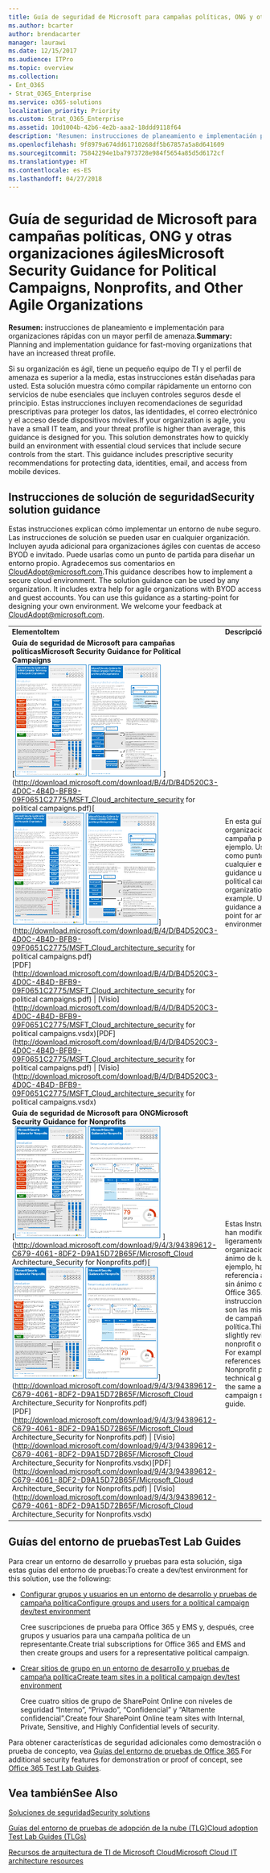 ```yaml
---
title: Guía de seguridad de Microsoft para campañas políticas, ONG y otras organizaciones ágiles
ms.author: bcarter
author: brendacarter
manager: laurawi
ms.date: 12/15/2017
ms.audience: ITPro
ms.topic: overview
ms.collection:
- Ent_O365
- Strat_O365_Enterprise
ms.service: o365-solutions
localization_priority: Priority
ms.custom: Strat_O365_Enterprise
ms.assetid: 10d1004b-42b6-4e2b-aaa2-18ddd9118f64
description: 'Resumen: instrucciones de planeamiento e implementación para organizaciones rápidas con un mayor perfil de amenaza.'
ms.openlocfilehash: 9f8979a674dd61710268df5b67857a5a8d641609
ms.sourcegitcommit: 75842294e1ba7973728e984f5654a85d5d6172cf
ms.translationtype: HT
ms.contentlocale: es-ES
ms.lasthandoff: 04/27/2018
---
```

# <a name="microsoft-security-guidance-for-political-campaigns-nonprofits-and-other-agile-organizations"></a><span data-ttu-id="87a02-103">Guía de seguridad de Microsoft para campañas políticas, ONG y otras organizaciones ágiles</span><span class="sxs-lookup"><span data-stu-id="87a02-103">Microsoft Security Guidance for Political Campaigns, Nonprofits, and Other Agile Organizations</span></span>

 <span data-ttu-id="87a02-104">**Resumen:** instrucciones de planeamiento e implementación para organizaciones rápidas con un mayor perfil de amenaza.</span><span class="sxs-lookup"><span data-stu-id="87a02-104">**Summary:** Planning and implementation guidance for fast-moving organizations that have an increased threat profile.</span></span>
  
<span data-ttu-id="87a02-p101">Si su organización es ágil, tiene un pequeño equipo de TI y el perfil de amenaza es superior a la media, estas instrucciones están diseñadas para usted. Esta solución muestra cómo compilar rápidamente un entorno con servicios de nube esenciales que incluyen controles seguros desde el principio. Estas instrucciones incluyen recomendaciones de seguridad prescriptivas para proteger los datos, las identidades, el correo electrónico y el acceso desde dispositivos móviles.</span><span class="sxs-lookup"><span data-stu-id="87a02-p101">If your organization is agile, you have a small IT team, and your threat profile is higher than average, this guidance is designed for you. This solution demonstrates how to quickly build an environment with essential cloud services that include secure controls from the start. This guidance includes prescriptive security recommendations for protecting data, identities, email, and access from mobile devices.</span></span>
  
## <a name="security-solution-guidance"></a><span data-ttu-id="87a02-108">Instrucciones de solución de seguridad</span><span class="sxs-lookup"><span data-stu-id="87a02-108">Security solution guidance</span></span>

<span data-ttu-id="87a02-p102">Estas instrucciones explican cómo implementar un entorno de nube seguro. Las instrucciones de solución se pueden usar en cualquier organización. Incluyen ayuda adicional para organizaciones ágiles con cuentas de acceso BYOD e invitado. Puede usarlas como un punto de partida para diseñar un entorno propio. Agradecemos sus comentarios en [CloudAdopt@microsoft.com](mailto:CloudAdopt@microsoft.com).</span><span class="sxs-lookup"><span data-stu-id="87a02-p102">This guidance describes how to implement a secure cloud environment. The solution guidance can be used by any organization. It includes extra help for agile organizations with BYOD access and guest accounts. You can use this guidance as a starting-point for designing your own environment. We welcome your feedback at [CloudAdopt@microsoft.com](mailto:CloudAdopt@microsoft.com).</span></span> 
  
|||
|:-----|:-----|
|<span data-ttu-id="87a02-114">**Elemento**</span><span class="sxs-lookup"><span data-stu-id="87a02-114">**Item**</span></span> <br/> |<span data-ttu-id="87a02-115">**Descripción**</span><span class="sxs-lookup"><span data-stu-id="87a02-115">**Description**</span></span> <br/> |
|<span data-ttu-id="87a02-116">**Guía de seguridad de Microsoft para campañas políticas**</span><span class="sxs-lookup"><span data-stu-id="87a02-116">**Microsoft Security Guidance for Political Campaigns**</span></span> <br/> <span data-ttu-id="87a02-117">[![Miniatura de conjunto de minipósteres.](images/d370ce28-ca40-4930-9a2c-907312aa06c8.png)          ](http://download.microsoft.com/download/B/4/D/B4D520C3-4D0C-4B4D-BFB9-09F0651C2775/MSFT_Cloud_architecture_security for political campaigns.pdf)</span><span class="sxs-lookup"><span data-stu-id="87a02-117">[![Thumb nail for mini poster set.](images/d370ce28-ca40-4930-9a2c-907312aa06c8.png)](http://download.microsoft.com/download/B/4/D/B4D520C3-4D0C-4B4D-BFB9-09F0651C2775/MSFT_Cloud_architecture_security for political campaigns.pdf)</span></span> <br/> <span data-ttu-id="87a02-118">[PDF](http://download.microsoft.com/download/B/4/D/B4D520C3-4D0C-4B4D-BFB9-09F0651C2775/MSFT_Cloud_architecture_security for political campaigns.pdf)  \| [Visio](http://download.microsoft.com/download/B/4/D/B4D520C3-4D0C-4B4D-BFB9-09F0651C2775/MSFT_Cloud_architecture_security for political campaigns.vsdx)</span><span class="sxs-lookup"><span data-stu-id="87a02-118">[PDF](http://download.microsoft.com/download/B/4/D/B4D520C3-4D0C-4B4D-BFB9-09F0651C2775/MSFT_Cloud_architecture_security for political campaigns.pdf) \| [Visio](http://download.microsoft.com/download/B/4/D/B4D520C3-4D0C-4B4D-BFB9-09F0651C2775/MSFT_Cloud_architecture_security for political campaigns.vsdx)</span></span> <br/> |<span data-ttu-id="87a02-p103">En esta guía, se usa una organización de campaña política como ejemplo. Use esta guía como punto inicial para cualquier entorno.</span><span class="sxs-lookup"><span data-stu-id="87a02-p103">This guidance uses a political campaign organization as an example. Use this guidance as a starting point for any environment.</span></span>  <br/> |
|<span data-ttu-id="87a02-121">**Guía de seguridad de Microsoft para ONG**</span><span class="sxs-lookup"><span data-stu-id="87a02-121">**Microsoft Security Guidance for Nonprofits**</span></span> <br/> <span data-ttu-id="87a02-122">[![Imagen en miniatura de archivo descargable](images/e4784889-1c69-4067-9a8f-31d31d1eceea.png)          ](http://download.microsoft.com/download/9/4/3/94389612-C679-4061-8DF2-D9A15D72B65F/Microsoft_Cloud Architecture_Security for Nonprofits.pdf)</span><span class="sxs-lookup"><span data-stu-id="87a02-122">[![Thumnail image for downloadable file](images/e4784889-1c69-4067-9a8f-31d31d1eceea.png)](http://download.microsoft.com/download/9/4/3/94389612-C679-4061-8DF2-D9A15D72B65F/Microsoft_Cloud Architecture_Security for Nonprofits.pdf)</span></span> <br/> <span data-ttu-id="87a02-123">[PDF](http://download.microsoft.com/download/9/4/3/94389612-C679-4061-8DF2-D9A15D72B65F/Microsoft_Cloud Architecture_Security for Nonprofits.pdf)  \| [Visio](http://download.microsoft.com/download/9/4/3/94389612-C679-4061-8DF2-D9A15D72B65F/Microsoft_Cloud Architecture_Security for Nonprofits.vsdx)</span><span class="sxs-lookup"><span data-stu-id="87a02-123">[PDF](http://download.microsoft.com/download/9/4/3/94389612-C679-4061-8DF2-D9A15D72B65F/Microsoft_Cloud Architecture_Security for Nonprofits.pdf) \| [Visio](http://download.microsoft.com/download/9/4/3/94389612-C679-4061-8DF2-D9A15D72B65F/Microsoft_Cloud Architecture_Security for Nonprofits.vsdx)</span></span> <br/> |<span data-ttu-id="87a02-p104">Estas Instrucciones se han modificado ligeramente para las organizaciones sin ánimo de lucro. Por ejemplo, hacen referencia a los planes sin ánimo de lucro de Office 365. Las instrucciones técnicas son las mismas que las de campaña política.</span><span class="sxs-lookup"><span data-stu-id="87a02-p104">This guide is slightly revised for nonprofit organizations. For example, it references Office 365 Nonprofit plans. The technical guidance is the same as the political campaign solution guide.</span></span>  <br/> |
   
## <a name="test-lab-guides"></a><span data-ttu-id="87a02-127">Guías del entorno de pruebas</span><span class="sxs-lookup"><span data-stu-id="87a02-127">Test Lab Guides</span></span>

<span data-ttu-id="87a02-128">Para crear un entorno de desarrollo y pruebas para esta solución, siga estas guías del entorno de pruebas:</span><span class="sxs-lookup"><span data-stu-id="87a02-128">To create a dev/test environment for this solution, use the following:</span></span> 
  
- [<span data-ttu-id="87a02-129">Configurar grupos y usuarios en un entorno de desarrollo y pruebas de campaña política</span><span class="sxs-lookup"><span data-stu-id="87a02-129">Configure groups and users for a political campaign dev/test environment</span></span>](configure-groups-and-users-for-a-political-campaign-dev-test-environment.md)
    
     <span data-ttu-id="87a02-130">Cree suscripciones de prueba para Office 365 y EMS y, después, cree grupos y usuarios para una campaña política de un representante.</span><span class="sxs-lookup"><span data-stu-id="87a02-130">Create trial subscriptions for Office 365 and EMS and then create groups and users for a representative political campaign.</span></span>
    
- [<span data-ttu-id="87a02-131">Crear sitios de grupo en un entorno de desarrollo y pruebas de campaña política</span><span class="sxs-lookup"><span data-stu-id="87a02-131">Create team sites in a political campaign dev/test environment</span></span>](create-team-sites-in-a-political-campaign-dev-test-environment.md)
    
    <span data-ttu-id="87a02-132">Cree cuatro sitios de grupo de SharePoint Online con niveles de seguridad “Interno”, “Privado”, “Confidencial” y “Altamente confidencial”.</span><span class="sxs-lookup"><span data-stu-id="87a02-132">Create four SharePoint Online team sites with Internal, Private, Sensitive, and Highly Confidential levels of security.</span></span>
    
<span data-ttu-id="87a02-133">Para obtener características de seguridad adicionales como demostración o prueba de concepto, vea [Guías del entorno de pruebas de Office 365](http://aka.ms/o365tlgs).</span><span class="sxs-lookup"><span data-stu-id="87a02-133">For additional security features for demonstration or proof of concept, see [Office 365 Test Lab Guides](http://aka.ms/o365tlgs).</span></span>
  
## <a name="see-also"></a><span data-ttu-id="87a02-134">Vea también</span><span class="sxs-lookup"><span data-stu-id="87a02-134">See Also</span></span>

[<span data-ttu-id="87a02-135">Soluciones de seguridad</span><span class="sxs-lookup"><span data-stu-id="87a02-135">Security solutions</span></span>](security-solutions.md)
  
[<span data-ttu-id="87a02-136">Guías del entorno de pruebas de adopción de la nube (TLG)</span><span class="sxs-lookup"><span data-stu-id="87a02-136">Cloud adoption Test Lab Guides (TLGs)</span></span>](cloud-adoption-test-lab-guides-tlgs.md)
  
[<span data-ttu-id="87a02-137">Recursos de arquitectura de TI de Microsoft Cloud</span><span class="sxs-lookup"><span data-stu-id="87a02-137">Microsoft Cloud IT architecture resources</span></span>](microsoft-cloud-it-architecture-resources.md)



